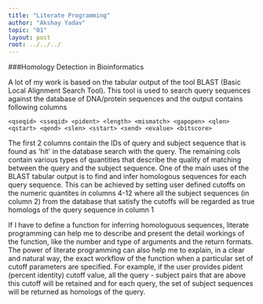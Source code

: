 ```yaml
---
title: "Literate Programming"
author: "Akshay Yadav"
topic: "01"
layout: post
root: ../../../
---
```


###Homology Detection in Bioinformatics

A lot of my work is based on the tabular output of the tool BLAST (Basic Local Alignment Search Tool). This tool is used to search query sequences against the database of DNA/protein sequences and the output contains following columns
```
<qseqid> <sseqid> <pident> <length> <mismatch> <gapopen> <qlen> <qstart> <qend> <slen> <sstart> <send> <evalue> <bitscore>

```
The first 2 columns contain the IDs of query and subject sequence that is found as 'hit' in the database search with the query. The remaining cols contain various types of quantities that describe the quality of matching between the query and the subject sequence.
One of the main uses of the BLAST tabular output is to find and infer homologous sequences for each query
sequence. This can be achieved by setting user defined cutoffs on the numeric quantites in columns 4-12 where all the subject sequences (in column 2) from the database that satisfy the cutoffs will be regarded as true homologs of the query sequence in column 1

If I have to define a function for inferring homologuous sequences, literate programming can help me to describe and present the detail workings of the function, like the number and type of arguments and the return formats. The power of literate programming can also help me to explain, in a clear and natural way, the exact workflow of the function when a particular set of cutoff parameters are specified. For example, if the user provides pident (percent identity) cutoff value, all the query - subject pairs that are above this cutoff will be retained and for each query, the set of subject sequences will be returned as homologs of the query.
